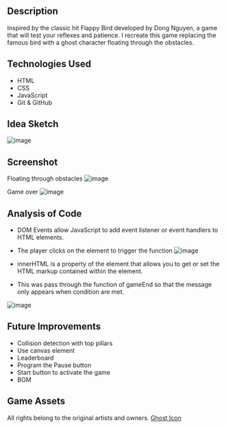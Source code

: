 
## Description
Inspired by the classic hit Flappy Bird developed by Dong Nguyen, a game that will test your reflexes and patience. 
I recreate this game replacing the famous bird with a ghost character floating through the obstacles. 


## Technologies Used
- HTML
- CSS
- JavaScript
- Git & GitHub

## Idea Sketch

![image](https://user-images.githubusercontent.com/125279959/221002812-a06a8ea1-451e-48f0-9df4-30309e4855b0.png)

## Screenshot

Floating through obstacles
![image](https://user-images.githubusercontent.com/125279959/221057255-0b7cf934-1af5-4241-9994-5eb41b4c161f.png)

Game over
![image](https://user-images.githubusercontent.com/125279959/221057435-e7a806a9-d43a-46e2-9927-2b5671e39734.png)

## Analysis of Code

- DOM Events allow JavaScript to add event listener or event handlers to HTML elements.
- The player clicks on the element to trigger the function
![image](https://user-images.githubusercontent.com/125279959/221058570-bead356c-7376-44be-82ea-cc3040d7e3ee.png)

- innerHTML is a property of the element that allows you to get or set the HTML markup contained within the element. 
- This was pass through the function of gameEnd so that the message only appears when condition are met.

![image](https://user-images.githubusercontent.com/125279959/221060182-08e53831-ebae-4f07-88d8-4ade2280c1b6.png)


## Future Improvements
- Collision detection with top pillars
- Use canvas element 
- Leaderboard
- Program the Pause button
- Start button to activate the game
- BGM

## Game Assets 
All rights belong to the original artists and owners. 
<a href="https://www.flaticon.com/free-icons/spirit">Ghost Icon</a>
